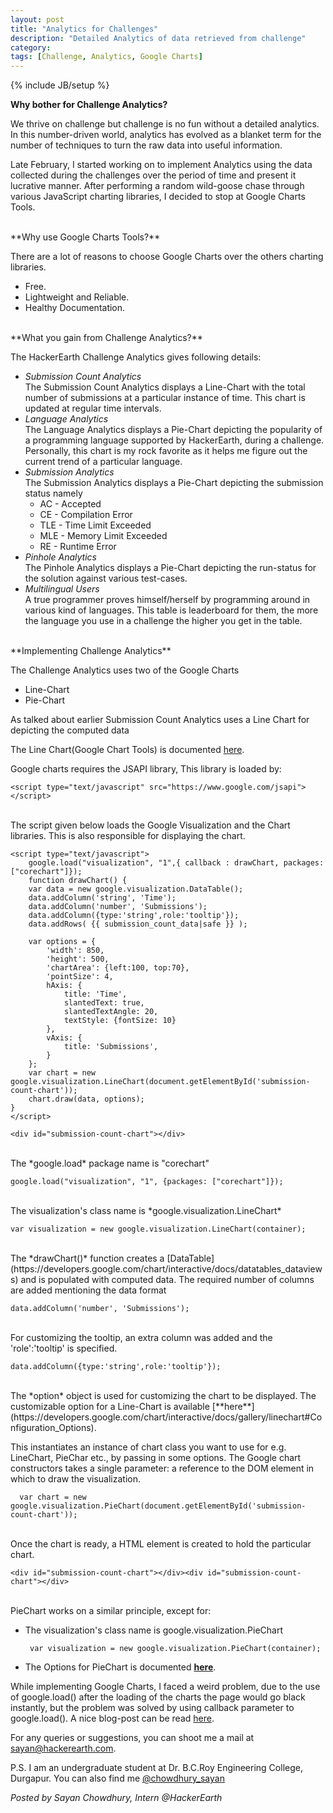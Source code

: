 ```yaml
---
layout: post
title: "Analytics for Challenges"
description: "Detailed Analytics of data retrieved from challenge"
category:
tags: [Challenge, Analytics, Google Charts]
---
```

{% include JB/setup %}

**Why bother for Challenge Analytics?**

We thrive on challenge but challenge is no fun without a detailed analytics.
In this number-driven world, analytics has evolved as a blanket term for the number of techniques to turn the raw data into useful information.

Late February, I started working on to implement Analytics using the data
collected during the challenges over the period of time and present it
lucrative manner. After performing a random wild-goose chase through various
JavaScript charting libraries, I decided to stop at Google Charts Tools.

<br>
**Why use Google Charts Tools?**

There are a lot of reasons to choose Google Charts over the others charting libraries.
 - Free.
 - Lightweight and Reliable.
 - Healthy Documentation.

<br>
**What you gain from Challenge Analytics?**

The HackerEarth Challenge Analytics gives following details:

 - *Submission Count Analytics*
<br>The Submission Count Analytics displays a Line-Chart with the total number of submissions at a particular instance of time. This chart is updated at regular time intervals.
 - *Language Analytics*
 <br>The Language Analytics displays a Pie-Chart depicting the popularity of a programming language supported by HackerEarth,
   during a challenge. Personally, this chart is my rock favorite as it helps me figure out the current trend of a particular
   language. 
 - *Submission Analytics*<br>
   The Submission Analytics displays a Pie-Chart depicting the submission status namely 
    * AC - Accepted
    * CE - Compilation Error
	* TLE - Time Limit Exceeded
	* MLE - Memory Limit Exceeded
	* RE - Runtime Error
 - *Pinhole Analytics*
 <br>The Pinhole Analytics displays a Pie-Chart depicting the run-status for
 the solution against various test-cases.
 - *Multilingual Users*
<br> A true programmer proves himself/herself by programming around in various kind of languages. This table is leaderboard for them, the more the language you use in a challenge the higher you get in the table.

<br>
**Implementing Challenge Analytics**

The Challenge Analytics uses two of the Google Charts 
- Line-Chart
- Pie-Chart

As talked about earlier Submission Count Analytics uses a Line Chart
for depicting the computed data

The Line Chart(Google Chart Tools) is documented [here](https://developers.google.com/chart/interactive/docs/gallery/linechart).

Google charts requires the JSAPI library, This library is loaded by:
    
    <script type="text/javascript" src="https://www.google.com/jsapi"></script>

<br>
The script given below loads the Google Visualization and the Chart libraries. This is also responsible for displaying the chart.
    
    <script type="text/javascript">
        google.load("visualization", "1",{ callback : drawChart, packages:["corechart"]});
        function drawChart() {
        var data = new google.visualization.DataTable();
        data.addColumn('string', 'Time');
        data.addColumn('number', 'Submissions');
        data.addColumn({type:'string',role:'tooltip'});
        data.addRows( {{ submission_count_data|safe }} );

        var options = {
            'width': 850,
            'height': 500,
            'chartArea': {left:100, top:70},
            'pointSize': 4,
            hAxis: {
                title: 'Time',
                slantedText: true,
                slantedTextAngle: 20,
                textStyle: {fontSize: 10}
            },
            vAxis: {
                title: 'Submissions',
            }
        };
        var chart = new google.visualization.LineChart(document.getElementById('submission-count-chart'));
        chart.draw(data, options);
    }
    </script>
    
    <div id="submission-count-chart"></div>
    
<br>
The *google.load* package name is "corechart"

    google.load("visualization", "1", {packages: ["corechart"]});
    
<br>
The visualization's class name is *google.visualization.LineChart*
    
    var visualization = new google.visualization.LineChart(container);
    
<br>
The *drawChart()* function creates a [DataTable](https://developers.google.com/chart/interactive/docs/datatables_dataviews) and is populated with computed data. The required number of columns are added mentioning the data format
    
    data.addColumn('number', 'Submissions');
    
<br>
For customizing the tooltip, an extra column was added and the 'role':'tooltip' is specified.

    data.addColumn({type:'string',role:'tooltip'});
    
<br>
The *option* object is used for customizing the chart to be displayed. The customizable option for a Line-Chart is available [**here**](https://developers.google.com/chart/interactive/docs/gallery/linechart#Configuration_Options).

This instantiates an instance of chart class you want to use for e.g. LineChart, PieChar etc., by passing in some options. The Google chart constructors takes a single parameter: a reference to the DOM element in which to draw the visualization.

      var chart = new google.visualization.PieChart(document.getElementById('submission-count-chart'));

<br>
Once the chart is ready, a HTML element is created to hold the particular chart.

    <div id="submission-count-chart"></div><div id="submission-count-chart"></div>
    
<br>
PieChart works on a similar principle, except for:

 - The visualization's class name is google.visualization.PieChart

        var visualization = new google.visualization.PieChart(container);
    
 - The Options for PieChart is documented [**here**](https://developers.google.com/chart/interactive/docs/gallery/piechart#Configuration_Options).

While implementing Google Charts, I faced a weird problem, due to the use of google.load() after the loading of the charts the page would go black instantly, but the problem was solved by using callback parameter to google.load(). A nice blog-post can be read [here](http://jona.than.biz/blog/using-google-charts-api-inside-jquery-load/).

For any queries or suggestions, you can shoot me a mail at sayan@hackerearth.com.

P.S. I am an undergraduate student at Dr. B.C.Roy Engineering College, Durgapur. You can also find me [@chowdhury_sayan](https://twitter.com/chowdhury_sayan)

*Posted by Sayan Chowdhury, Intern @HackerEarth*
